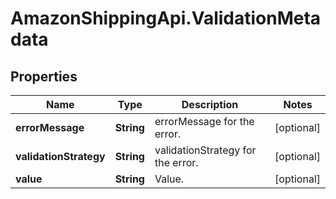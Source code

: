 # AmazonShippingApi.ValidationMetadata

## Properties

Name | Type | Description | Notes
------------ | ------------- | ------------- | -------------
**errorMessage** | **String** | errorMessage for the error. | [optional] 
**validationStrategy** | **String** | validationStrategy for the error. | [optional] 
**value** | **String** | Value. | [optional] 


